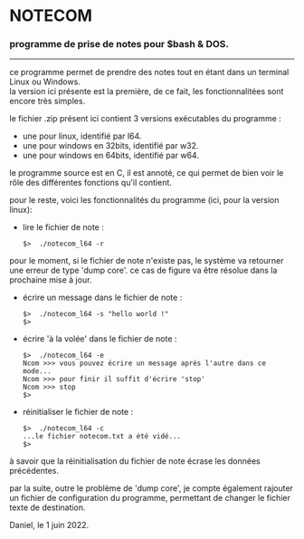 # NOTECOM
### programme de prise de notes pour $bash & DOS.
-----
ce programme permet de prendre des notes tout en étant dans un terminal Linux ou Windows.  
la version ici présente est la première, de ce fait, les fonctionnalitées sont encore très simples.  
  
le fichier .zip présent ici contient 3 versions exécutables du programme :  
- une pour linux, identifié par l64.
- une pour windows en 32bits, identifié par w32.
- une pour windows en 64bits, identifié par w64.

le programme source est en C, il est annoté, ce qui permet de bien voir le rôle des différentes fonctions qu'il contient.  
  
pour le reste, voici les fonctionnalités du programme (ici, pour la version linux):  
- lire le fichier de note :  

      $>  ./notecom_l64 -r  
  
pour le moment, si le fichier de note n'existe pas, le système va retourner une erreur de type 'dump core'. ce cas de figure va être résolue dans la prochaine mise à jour.  
  
- écrire un message dans le fichier de note :  

      $>  ./notecom_l64 -s "hello world !"
      $>
    
- écrire 'à la volée' dans le fichier de note :  

      $>  ./notecom_l64 -e
      Ncom >>> vous pouvez écrire un message après l'autre dans ce mode...
      Ncom >>> pour finir il suffit d'écrire 'stop'
      Ncom >>> stop
      $>

- réinitialiser le fichier de note :  

      $>  ./notecom_l64 -c
      ...le fichier notecom.txt a été vidé...
      $>
    
à savoir que la réinitialisation du fichier de note écrase les données précédentes.  
  
par la suite, outre le problème de 'dump core', je compte également rajouter un fichier de configuration du programme, permettant de changer le fichier texte de destination.  
  
Daniel, le 1 juin 2022.  
  
